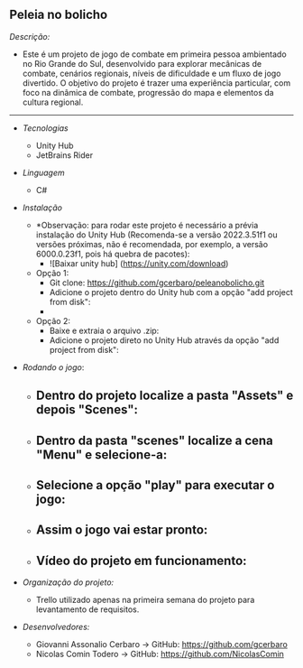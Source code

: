 ## Peleia no bolicho

*Descrição:*
- Este é um projeto de jogo de combate em primeira pessoa ambientado no Rio Grande do Sul, desenvolvido para explorar mecânicas de combate, cenários regionais, níveis de dificuldade e um fluxo de jogo divertido. O objetivo do projeto é trazer uma experiência particular, com foco na dinâmica de combate, progressão do mapa e elementos da cultura regional.

---

- *Tecnologias*
    - Unity Hub
    - JetBrains Rider

- *Linguagem*
    - C#

- *Instalação*
    - *Observação: para rodar este projeto é necessário a prévia instalação do Unity Hub (Recomenda-se a versão 2022.3.51f1 ou versões próximas, não é recomendada, por exemplo, a versão 6000.0.23f1, pois há quebra de pacotes):
        - ![Baixar unity hub] (https://unity.com/download)
    - Opção 1:
        - Git clone: https://github.com/gcerbaro/peleanobolicho.git
        - Adicione o projeto dentro do Unity hub com a opção "add project from disk":
        - 
    - Opção 2:
        - Baixe e extraia o arquivo .zip:
        - Adicione o projeto direto no Unity Hub através da opção "add project from disk":


- *Rodando o jogo*:
    - Dentro do projeto localize a pasta "Assets" e depois "Scenes":
        - 
    - Dentro da pasta "scenes" localize a cena "Menu" e selecione-a:
        - 
    - Selecione a opção "play" para executar o jogo:
        - 
    - Assim o jogo vai estar pronto:
        - 
    - Vídeo do projeto em funcionamento: 
        - 

- *Organização do projeto:*
    - Trello utilizado apenas na primeira semana do projeto para levantamento de requisitos.

- *Desenvolvedores:*
    - Giovanni Assonalio Cerbaro -> GitHub: https://github.com/gcerbaro
    - Nicolas Comin Todero -> GitHub: https://github.com/NicolasComin